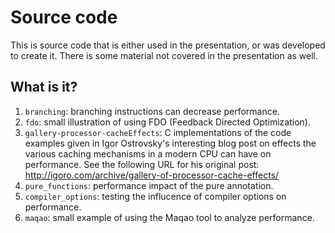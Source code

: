 # Source code

This is source code that is either used in the presentation, or was developed
to create it.  There is some material not covered in the presentation as well.

## What is it?

1. `branching`: branching instructions can decrease performance.
1. `fdo`: small illustration of using FDO (Feedback Directed Optimization).
1. `gallery-processor-cacheEffects`: C implementations of the code examples
    given in Igor Ostrovsky's interesting blog post on effects the various
    caching mechanisms in a modern CPU can have on performance.  See the
    following URL for his original post:
    http://igoro.com/archive/gallery-of-processor-cache-effects/
1. `pure_functions`: performance impact of the pure annotation.
1. `compiler_options`: testing the influcence of compiler options on performance.
1. `maqao`: small example of using the Maqao tool to analyze performance.
